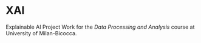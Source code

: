 # XAI
Explainable AI Project Work for the _Data Processing and Analysis_ course at University of Milan-Bicocca. 
